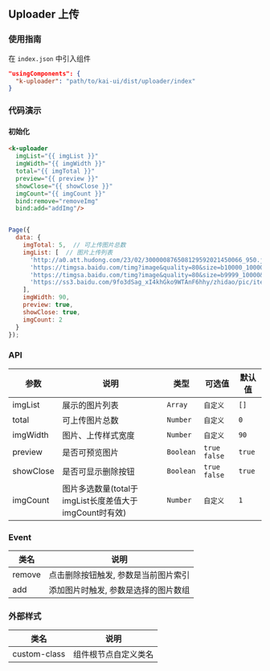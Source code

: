 ## Uploader 上传

### 使用指南
在 `index.json` 中引入组件
```json
"usingComponents": {
  "k-uploader": "path/to/kai-ui/dist/uploader/index"
}
```

### 代码演示

#### 初始化

```html
<k-uploader 
  imgList="{{ imgList }}" 
  imgWidth="{{ imgWidth }}" 
  total="{{ imgTotal }}"
  preview="{{ preview }}"
  showClose="{{ showClose }}"
  imgCount="{{ imgCount }}"
  bind:remove="removeImg"
  bind:add="addImg"/>
```

```javascript

Page({
  data: {
    imgTotal: 5,  // 可上传图片总数
    imgList: [  // 图片上传列表
      'http://a0.att.hudong.com/23/02/300000876508129592021450066_950.jpg',
      'https://timgsa.baidu.com/timg?image&quality=80&size=b10000_10000&sec=1534301532&di=24ef71de1aa5a0cfd332302edaedd9d4&src=http://img4.duitang.com/uploads/item/201303/26/20130326111750_8mEnj.jpeg',
      'https://timgsa.baidu.com/timg?image&quality=80&size=b9999_10000&sec=1534312674356&di=302fedd307b810868a2c472d75cf5a60&imgtype=0&src=http%3A%2F%2Fs6.sinaimg.cn%2Fmw690%2F001oPD81zy7eKtwl69n95%26690',
      'https://ss3.baidu.com/9fo3dSag_xI4khGko9WTAnF6hhy/zhidao/pic/item/b21bb051f8198618b47f5dc149ed2e738bd4e6bf.jpg'
    ],
    imgWidth: 90,
    preview: true,
    showClose: true,
    imgCount: 2
  }
});

```

### API

| 参数 | 说明 | 类型 | 可选值 | 默认值 |
|-----------|-------------------------|-----------|-----------|-------------|
| imgList | 展示的图片列表 | `Array` | `自定义` | `[]` |
| total | 可上传图片总数 | `Number` | `自定义` | `0` |
| imgWidth | 图片、上传样式宽度 | `Number` | `自定义` | `90` |
| preview | 是否可预览图片 | `Boolean` | `true` `false` | `true` |
| showClose | 是否可显示删除按钮 | `Boolean` | `true` `false` | `true` |
| imgCount | 图片多选数量(total于imgList长度差值大于imgCount时有效) | `Number` | `自定义` | `1` |

### Event

| 类名 | 说明 |
|-----------|-----------|
| remove | 点击删除按钮触发, 参数是当前图片索引 |
| add | 添加图片时触发, 参数是选择的图片数组 |

### 外部样式

| 类名 | 说明 |
|-----------|-----------|
| custom-class | 组件根节点自定义类名 |


